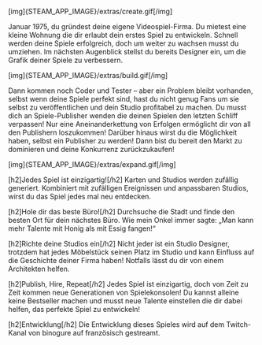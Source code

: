 [img]{STEAM_APP_IMAGE}/extras/create.gif[/img]

Januar 1975, du gründest deine eigene Videospiel-Firma.
Du mietest eine kleine Wohnung die dir erlaubt dein erstes Spiel zu entwickeln. Schnell werden deine Spiele erfolgreich, doch um weiter zu wachsen musst  du umziehen. Im nächsten Augenblick stellst du bereits Designer ein, um die Grafik deiner Spiele zu verbessern.

[img]{STEAM_APP_IMAGE}/extras/build.gif[/img]

Dann kommen noch Coder und Tester – aber ein Problem bleibt vorhanden, selbst wenn deine Spiele perfekt sind, hast du nicht genug Fans um sie selbst zu veröffentlichen und dein Studio profitabel zu machen. Du musst dich an Spiele-Publisher wenden die deinen Spielen den letzten Schliff verpassen!
Nur eine Aneinanderkettung von Erfolgen ermöglicht dir von all den Publishern loszukommen! Darüber hinaus wirst du die Möglichkeit haben, selbst ein Publisher zu werden! Dann bist du bereit den Markt zu dominieren und deine Konkurrenz zurückzukaufen!

[img]{STEAM_APP_IMAGE}/extras/expand.gif[/img]

[h2]Jedes Spiel ist einzigartig![/h2]
Karten und Studios werden zufällig generiert. Kombiniert mit zufälligen Ereignissen und anpassbaren Studios, wirst du das Spiel jedes mal neu entdecken.

[h2]Hole dir das beste Büro![/h2]
Durchsuche die Stadt und finde den besten Ort für dein nächstes Büro.
Wie mein Onkel immer sagte: „Man kann mehr Talente mit Honig als mit Essig fangen!“

[h2]Richte deine Studios ein[/h2]
Nicht jeder ist ein Studio Designer, trotzdem hat jedes Möbelstück seinen Platz im Studio und kann Einfluss auf die Geschichte deiner Firma haben! Notfalls lässt du dir von einem Architekten helfen.

[h2]Publish, Hire, Repeat[/h2]
Jedes Spiel ist einzigartig, doch von Zeit zu Zeit kommen neue Generationen von Spielekonsolen!
Du kannst alleine keine Bestseller machen und musst neue Talente einstellen die dir dabei helfen, das perfekte Spiel zu entwickeln!

[h2]Entwicklung[/h2]
Die Entwicklung dieses Spieles wird auf dem Twitch-Kanal von binogure auf französisch gestreamt.
